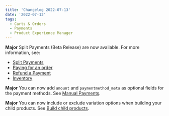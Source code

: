 ```yaml
---
title: 'Changelog 2022-07-13'
date: '2022-07-13'
tags:
  - Carts & Orders
  - Payments
  - Product Experience Manager
---
```

**Major** Split Payments (Beta Release) are now available. For more information, see:
  - [Split Payments](/docs/commerce-cloud/payments/payments#split-payments-beta-release)
  - [Paying for an order](/docs/commerce-cloud/payments/paying-for-an-order/overview)
  - [Refund a Payment](/docs/commerce-cloud/payments/transactions/refund-a-transaction)
  - [Inventory](/docs/pxm/inventories/inventory)

**Major** You can now add `amount` and `paymentmethod_meta` as optional fields for the payment methods. See [Manual Payments](/docs/commerce-cloud/payments/paying-for-an-order/manual-payments).

**Major** You can now include or exclude variation options when building your child products. See [Build child products](/docs/pxm/products/pxm-product-variations/child-products-api/build-child-products).
